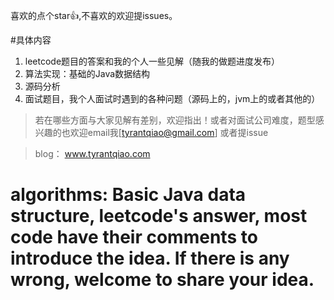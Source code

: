 喜欢的点个star👍,不喜欢的欢迎提issues。

#具体内容
1. leetcode题目的答案和我的个人一些见解（随我的做题进度发布）
2. 算法实现：基础的Java数据结构
3. 源码分析
4. 面试题目，我个人面试时遇到的各种问题（源码上的，jvm上的或者其他的）

> 若在哪些方面与大家见解有差别，欢迎指出！或者对面试公司难度，题型感兴趣的也欢迎email我[tyrantqiao@gmail.com] 或者提issue

> blog： www.tyrantqiao.com

# algorithms: Basic Java data structure, leetcode's answer, most code have their comments to introduce the idea. If there is any wrong, welcome to share your idea.
